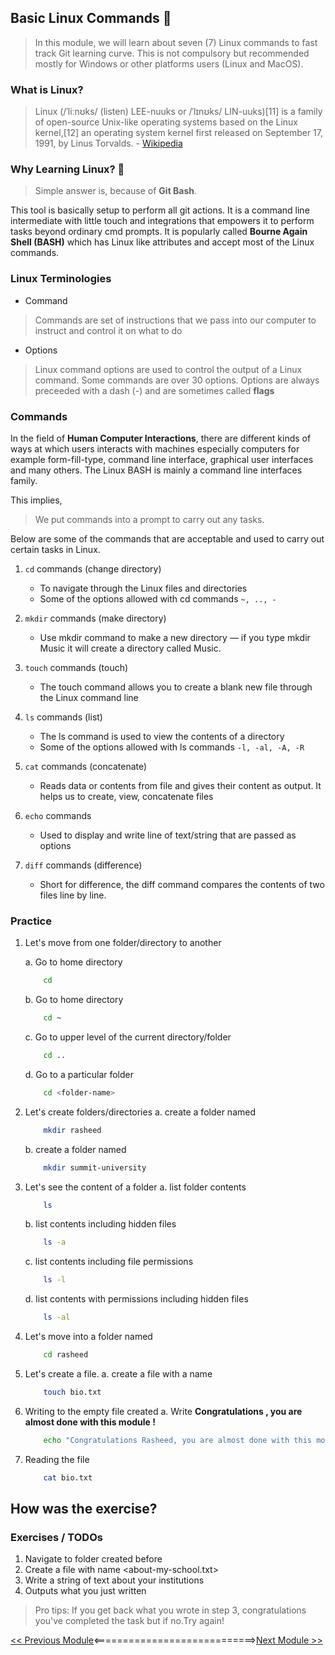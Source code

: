 ## Basic Linux Commands 🧭

>   In this module, we will learn about seven (7) Linux commands to fast track Git learning curve. This is not compulsory but recommended mostly for Windows or other platforms users (Linux and MacOS).

### What is Linux?

>   Linux (/ˈliːnʊks/ (listen) LEE-nuuks or /ˈlɪnʊks/ LIN-uuks)[11] is a family of open-source Unix-like operating systems based on the Linux kernel,[12] an operating system kernel first released on September 17, 1991, by Linus Torvalds. - [Wikipedia](https://en.wikipedia.org/wiki/Linux)

### Why Learning Linux? 🥌

>   Simple answer is, because of **Git Bash**. 

This tool is basically setup to perform all git actions. It is a command line intermediate with little touch and integrations that empowers it to perform tasks beyond ordinary cmd prompts. It is popularly called **Bourne Again Shell (BASH)** which has Linux like attributes and accept most of the Linux commands.

### Linux Terminologies
-   Command
>   Commands are set of instructions that we pass into our computer to instruct and control it on what to do

-   Options
>   Linux command options are used to control the output of a Linux command. Some commands are over 30 options. Options are always preceeded with a dash (-) and are sometimes called **flags**

### Commands

In the field of **Human Computer Interactions**, there are different kinds of ways at which users interacts with machines especially computers for example form-fill-type, command line interface, graphical user interfaces and many others. The Linux BASH is mainly a command line interfaces family.

This implies,
>   We put commands into a prompt to carry out any tasks.

Below are some of the commands that are acceptable and used to carry out certain tasks in Linux.

1.  ```cd``` commands (change directory)
    -   To navigate through the Linux files and directories
    -   Some of the options allowed with cd commands ```~, .., -```

2.  ```mkdir``` commands (make directory)
    -   Use mkdir command to make a new directory — if you type mkdir Music it will create a directory called Music.

3.  ```touch``` commands (touch)
    -   The touch command allows you to create a blank new file through the Linux command line

4.  ```ls``` commands (list)
    -   The ls command is used to view the contents of a directory
    -   Some of the options allowed with ls commands ```-l, -al, -A, -R```

5.  ```cat``` commands (concatenate)
    -   Reads data or contents from file and gives their content as output. It helps us to create, view, concatenate files

6.  ```echo``` commands
    -   Used to display and write line of text/string that are passed as options

7.  ```diff``` commands (difference)
    -   Short for difference, the diff command compares the contents of two files line by line.

### Practice

1.  Let's move from one folder/directory to another

    a. Go to home directory  
    ```bash
        cd 
    ```

    b. Go to home directory
    ```bash
        cd ~
    ```
    c. Go to upper level of the current directory/folder
    ```bash
        cd ..
    ```

    d.  Go to a particular folder
    ```bash
        cd <folder-name>
    ```

2.  Let's create folders/directories
    a.  create a folder named <your-name-firstname>
    ```bash
        mkdir rasheed
    ```

    b. create a folder named <your-university-name>
    ```bash
        mkdir summit-university
    ```

3.  Let's see the content of a folder
    a. list folder contents
    ```bash
        ls
    ```

    b. list contents including hidden files
    ```bash
        ls -a
    ```

    c. list contents including file permissions
    ```bash
        ls -l
    ```

    d. list contents with permissions including hidden files
    ```bash
        ls -al
    ```

4.  Let's move into a folder named <your-firstname>
    ```bash
        cd rasheed
    ```
5. Let's create a file.
    a. create a file with a name <bio>
    ```bash
        touch bio.txt
    ```

6.  Writing to the empty file created
    a. Write **Congratulations <your-firstname>, you are almost done with this module !**
    ```bash
        echo "Congratulations Rasheed, you are almost done with this module !" > bio.txt
    ```

7. Reading the file
    ```bash
        cat bio.txt
    ```
##  How was the exercise?
    
### Exercises / TODOs

1.  Navigate to <your-university> folder created before
2.  Create a file with name <about-my-school.txt>
3.  Write a string of text about your institutions
4.  Outputs what you just written

>   Pro tips: If you get back what you wrote in step 3, congratulations you've completed the task but if no.Try again! 

[<< Previous Module](0-intro-to-git.md)<============================>[Next Module >>](2-basic-git-commands.md)

